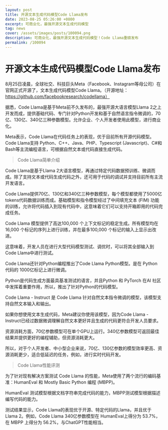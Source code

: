 ```yaml
---
layout: post
title: 开源文本生成代码模型Code Llama发布
date: 2023-08-25 05:26:00 +0800
excerpt: 可商业化，最强开源文本生成代码模型
tag: news
cover: /assets/images/posts/100094.png
description: 可商业化，最强开源文本生成代码模型！Code Llama重磅发布
permalink: /100094
---
```



# 开源文本生成代码模型Code Llama发布



8月25日凌晨，全球社交、科技巨头Meta（Facebook、Instagram等母公司）在官网正式开源了，文本生成代码模型Code Llama。（开源地址：https://github.com/facebookresearch/codellama）

据悉，Code Llama是基于Meta前不久发布的，最强开源大语言模型Llama 2之上开发而成，提供基础代码、专门针对Python开发和基于自然语言指令微调的，70亿、130亿、340亿三种参数模型。允许企业、个人开发者使用此模型，进行商业化。

Meta表示，Code Llama在代码任务上的表现，优于目前所有开源代码模型。Code Llama支持 Python、C++、Java、PHP、Typescript (Javascript)、C#和Bash等主流编程语言，可根据自然文本或代码直接生成代码。


> Code Llama简单介绍

Code Llama是基于Llama 2大语言模型，再通过特定代码数据预训练、微调而成。除了支持文本或代码生成代码之外，还可用于代码的调试并支持目前所有主流开发语言。

Code Llama提供70亿、130亿和340亿三种参数模型，每个模型都使用了5000亿tokens代码数据训练而成。基础模型和指令模型经过了中间填充文本 (FIM) 功能的训练，允许将代码插入到现有代码中，这意味着它们可以支持开箱即用的代码完成任务。



Code Llama 模型提供了高达100,000 个上下文标记的稳定生成。所有模型均在 16,000 个标记的序列上进行训练，并在最多100,000 个标记的输入上显示出改进。

这意味着，开发人员在进行大型代码模型测试、调优时，可以将其全部输入到Code Llama中进行测试。


Code Llama还针对Python编程推出了Code Llama Python模型。是在 Python 代码的 1000亿标记上进行微调。

Python是代码生成方面最具基准测试的语言，并且Python 和 PyTorch 在AI 社区中发挥着重要作用，所以，推出了针对Python的代码模型。



Code Llama - Instruct 是 Code Llama 针对自然文本指令微调的模型，该模型支持自然文本输入和输出。

如果你想使用文本生成代码，Meta建议你使用该模型，因为Code Llama - Instruct已经过数据微调理解自然文本更好并且生成的代码更符合开发人员要求。



资源消耗方面，70亿参数模型可在单个GPU上运行。340亿参数模型可返回最佳结果并提供更好的编程辅助，但资源消耗更大。



所以，对于个人开发者、中小型企业来说，70亿、130亿参数的模型效率更高、资源消耗更少，适合低延迟的任务，例如，进行实时代码开发。

> Code Llama性能评测

为了针对现有解决方案测试 Code Llama 的性能，Meta使用了两个流行的编码基准：HumanEval 和 Mostly Basic Python 编程 (MBPP)。

HumanEval 测试模型根据文档字符串完成代码的能力，MBPP测试模型根据描述编写代码的能力。

测试结果显示，Code Llama的表现优于开源、特定代码的Llama，并且优于 Llama 2。例如，Code Llama 340亿参数模型在 HumanEval上得分为 53.7%，在 MBPP 上得分为 56.2%，与ChatGPT性能相当。

